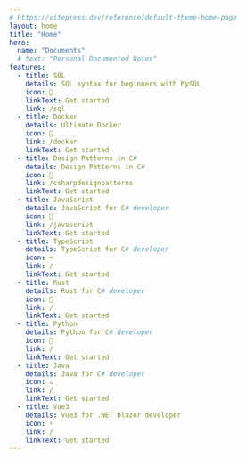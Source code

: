 ```yaml
---
# https://vitepress.dev/reference/default-theme-home-page
layout: home
title: "Home"
hero:
  name: "Documents"
  # text: "Personal Documented Notes"
features:
  - title: SQL
    details: SQL syntax for beginners with MySQL
    icon: 📝
    linkText: Get started
    link: /sql
  - title: Docker
    details: Ultimate Docker
    icon: 🐋
    link: /docker
    linkText: Get started
  - title: Design Patterns in C#
    details: Design Patterns in C#
    icon: 👾
    link: /csharpdesignpatterns
    linkText: Get started
  - title: JavaScript
    details: JavaScript for C# developer
    icon: 🦖
    link: /javascript
    linkText: Get started
  - title: TypeScript
    details: TypeScript for C# developer
    icon: ⌨
    link: /
    linkText: Get started
  - title: Rust
    details: Rust for C# developer
    icon: 🦀
    link: /
    linkText: Get started
  - title: Python
    details: Python for C# developer
    icon: 🐍
    link: /
    linkText: Get started
  - title: Java
    details: Java for C# developer
    icon: ☕
    link: /
    linkText: Get started
  - title: Vue3
    details: Vue3 for .NET blazor developer
    icon: ⚡
    link: /
    linkText: Get started
---
```


